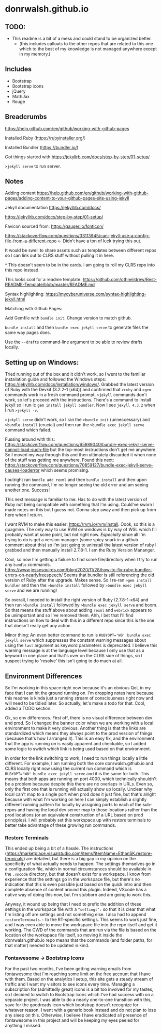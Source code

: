 # donrwalsh.github.io

## TODO:

- This readme is a bit of a mess and could stand to be organized better.
  - (this includes callouts to the other repos that are related to this one which to the best of my knowledge is not managed anywhere except in my memory.)

## Includes

- Bootstrap
- Bootstrap icons
- jQuery
- MathJax
- Rouge

## Breadcrumbs

https://help.github.com/en/github/working-with-github-pages

Installed Ruby (https://rubyinstaller.org/)

Installed Bundler (https://bundler.io/)

Got things started with https://jekyllrb.com/docs/step-by-step/01-setup/

`>jekyll serve` to run server.

## Notes

Adding content https://help.github.com/en/github/working-with-github-pages/adding-content-to-your-github-pages-site-using-jekyll

Jekyll documentation https://jekyllrb.com/docs/

https://jekyllrb.com/docs/step-by-step/01-setup/

Favicon sourced from: https://gauger.io/fonticon/

https://stackoverflow.com/questions/33113945/can-jekyll-use-a-config-file-from-a-different-repo <- Didn't have a ton of luck trying this out.

It would be swell to share assets such as templates between different repos so I can link out to CLRS stuff without pulling it in here.

^ This doesn't seem to be in the cards. I am going to roll my CLRS repo into this repo instead.

This looks cool for a readme template: https://github.com/othneildrew/Best-README-Template/blob/master/README.md

Syntax highlighting: https://mycyberuniverse.com/syntax-highlighting-jekyll.html

Matching with Github Pages:

Add Gemfile with `bundle init`. Change version to match github.

`bundle install` and then `bundle exec jekyll serve` to generate files the same way pages does.

Use the `--drafts` command-line argument to be able to review drafts locally.

## Setting up on Windows:

Tried running out of the box and it didn't work, so I went to the familiar installation guide and followed the Windows steps: https://jekyllrb.com/docs/installation/windows/. Grabbed the latest version of Ruby with the Devkit (3.2.2-1 (x64)) and confirmed that `>ruby` and `>gem` commands work in a fresh command prompt. `>jekyll` commands don't work, so let's proceed with the instructions. There's a command to install jekyll so I run it: `gem install jekyll bundler`. Now I see `jekyll 4.3.2` when I run `>jekyll -v`.

`>jekyll serve` didn't work, so I ran the `>bundle init` (unneccessary) and `>bundle install` (crucial) and then ran the `>bundle exec jekyll serve` command which failed.

Fussing around with this: https://stackoverflow.com/questions/65989040/bundle-exec-jekyll-serve-cannot-load-such-file but the top-most instructions don't get me anywhere. So I moved my way through this and then ultimately discarded it when none of the stuff was getting me anywhere. Found this next: https://stackoverflow.com/questions/70859127/bundle-exec-jekyll-serve-causes-loaderror which seems promising.

I outright ran `bundle add rexml` and then `bundle install` and then upon running the command, I'm no longer seeing the old error and am seeing another one. Success!

This next message is familiar to me. Has to do with the latest version of Ruby not being compatible with something that I'm using. Could've sworn I made notes on this but I guess not. Gonna step away and then pick up from here when I return.

I want RVM to make this easier: https://rvm.io/rvm/install. Oook, so this is a quagmire. The only way to use RVM on windows is by way of WSL which I'll probably want at some point, but not right now. _Especially_ since all I'm trying to do is get a version manager (some spicy snark in a github comment about this) so I'm just going to uninstall the latest version of ruby I grabbed and then manually install 2.7.8-1. I am the Ruby Version Mananger.

Cool, so now I'm getting a failure to find some file/directory when I try to run any `bundle` commands. https://www.jessesquires.com/blog/2020/11/28/how-to-fix-ruby-bundler-errors-on-nearlyfreespeech/ Seems that bundler is still referencing the old version of Ruby after the upgrade. Makes sense. So I re-ran `>gem install bundler` and then the `>bundle install` followed by `>bundle exec jekyll serve` and we are running!

So overall, I needed to install the right version of Ruby (2.7.8-1-x64) and then run `>bundle install` followed by `>bundle exec jekyll serve` and boom. So that means the stuff above about adding `rexml` and `webrick` appears to be unimportant and so I've removed them. Ahh, I bet that I'll find instructions on how to deal with this in a different repo since this is the one that doesn't really get any action.

Minor thing: An even better command to run is `RUBYOPT='W0' bundle exec jekyll serve` which suppresses the constant warning messages about using the `last` argument as keyword parameters is deprecated. I believe this warning message is at the language level because I only use that as a keyword in one place and that's over on the CLRS side of things, so I suspect trying to 'resolve' this isn't going to do much at all.

## Environment Differences

So I'm working in this space right now because it's an obvious QoL in my face that I can hit the ground running on. I'm dropping notes here because this readme is kinda just a running stream of consciousness right now and will need to be tidied later. So actually, let's make a todo for that. Cool, added a TODO section.

Ok, so env differences. First off, there is no visual difference between dev and prod. So I changed the banner color when we are working with a local environment to make it very obvious. Another thing is that the links are standardized which means they always point to the prod version of things (because that's how I arranged it). This is an easy fix, and the environment that the app is running on is easily apparent and checkable, so I added some logic to switch which link is being used based on that environment.

In order for the link switching to work, I need to run things locally a little different. For example, I am running both the core donrwalsh.github.io and CLRS locally right now using the current run command which is `RUBYOPT="W0" bundle exec jekyll serve` and it is the same for both. This means that both apps are running on port 4000, which technically shouldn't be a problem because despite this there are no overlaps in URLs. Even so, only the first one that is running will actually show up locally. Unclear why local can't map to a single port when prod does it just fine, but that's alright because with what I'm working on here I can simply establish a slightly different running pattern for locally by assigning ports to each of the sub-repos and having the local dev server map to those locations rather than the prod locations (or an equivalent construction of a URL based on prod principles). I will probably set this workspace up with restore terminals to better take advantage of these growing run commands.

### Restore Terminals

This ended up being a bit of a hassle. The instructions (https://marketplace.visualstudio.com/items?itemName=EthanSK.restore-terminals) are detailed, but there is a big gap in my opinion on the specificity of what actually needs to happen. The settings themselves go in a configuration file, which in normal circumstances should be available in the `.vscode` directory, but that doesn't exist for a workspace. I know from experience that the settings go in the workspace file, but there's no indication that this is even possible just based on the quick intro and then complete absence of content around this plugin. Indeed, VScode has a native way of doing this now, but I'm stubborn and am going to work this.

Anyway, it wound up being that I need to prefix the addition of these settings in the workspace file with a `"settings":` so that it is clear that what I'm listing off are settings and not something else. I also had to append `restoreTerminals.~` to the RT-specific settings. This seems to work just fine, and I was even able to move the workspace file into the repo itself and get it working. The CWD of the commands that are run via the file is based on the location of the workspace file itself, so moving it inside the donrwalsh.github.io repo means that the commands (and folder paths, for that matter) needed to be updated in kind.

### Fontawesome -> Bootstrap Icons

For the past two months, I've been getting warning emails from fontawesome that I'm reaching some limit on the free account that I have with them. Based on the analytics I setup, this site gets a steady stream of traffic and I want my visitors to see icons every time. Managing a subscription for (admittedly great) icons is a bit too involved for my tastes, so I decided to switch to Bootstrap Icons which I've had success with on a separate project. I was able to do a nearly one-to-one transition with this, save for the goodreads icon which bootstrap doesn't recognize for whatever reason. I went with a generic book instead and do not plan to lose any sleep on this. Otherwise, I believe I have eradicated all presence of fontawesome in this project and will be keeping my eyes peeled for anything I missed.

